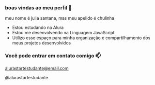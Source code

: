 ### boas vindas ao meu perfil 💙


meu nome é julia santana, mas meu apelido é chulinha

- Estou estudando na Alura
- Estou me desenvolvendo na Linguagem JavaScript
- Utilizo esse espaço para minha organização e compartilhamento dos meus projetos desenvolvidos


### Você pode entrar em contato comigo 📫

alurastartestudante@email.com

@alurastartestudante
